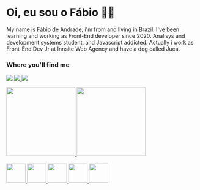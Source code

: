 # Oi, eu sou o Fábio 🧔🏻

My name is Fábio de Andrade, i'm from and living in Brazil. I've been learning and working as Front-End developer since 2020. Analisys and development systems student, and Javascript addicted. Actually i work as Front-End Dev Jr at Innsite Web Agency and have a dog called Juca.

### Where you'll find me

  <div>
   
   <a href="mailto:fabiodeandradecontato@gmail.com" target="_blank"><img src="https://img.shields.io/badge/Gmail-D14836?style=for-the-badge&logo=gmail&logoColor=white" target="_blank"></a>
   <a href="https://www.instagram.com/fabiodeandrad/" target="_blank"><img src="https://img.shields.io/badge/Instagram-E4405F?style=for-the-badge&logo=instagram&logoColor=white" target="_blank">
   <a href="https://www.linkedin.com/in/fabiodeandrad/" target="_blank"><img src="https://img.shields.io/badge/LinkedIn-0077B5?style=for-the-badge&logo=linkedin&logoColor=white" target="_blank">
    
  
  </div>  

<div>
  <a href="https://github.com/fabiodeandrade">
    <img height="180em" src="https://github-readme-stats.vercel.app/api?username=fabiodeandrade&show_icons=true&theme=radical"/>
    <img height="180em" src="https://github-readme-stats.vercel.app/api/top-langs/?username=fabiodeandrade&langs_count=8&theme=radical"/>
 
</div>
  
  <br>
  
<div>
  <img width="50px" height="50px" src="https://cdn.jsdelivr.net/gh/devicons/devicon/icons/javascript/javascript-original.svg" />
  <img width="50px" height="50px" src="https://cdn.jsdelivr.net/gh/devicons/devicon/icons/html5/html5-original.svg" /> 
  <img width="50px" height="50px" src="https://cdn.jsdelivr.net/gh/devicons/devicon/icons/css3/css3-original.svg" />
  <img width="50px" height="50px" src="https://cdn.jsdelivr.net/gh/devicons/devicon/icons/react/react-original.svg" />
  <img width="50px" height="50px" src="https://cdn.jsdelivr.net/gh/devicons/devicon/icons/typescript/typescript-original.svg" />
 
</div>
  
  
  
  
  
 
  
  
  
